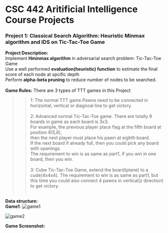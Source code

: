 CSC 442 Aritificial Intelligence Course Projects
===============================

### Project 1: Classical Search Algorithm: Heuristic Minmax algorithm and IDS on Tic-Tac-Toe Game
__Project Description:__</br>
Implement __Hminmax algorithm__ in adversarial search problem: Tic-Tac-Toe Game</br>
Use a well performed __evaluation(heuristic) function__ to estimate the final score of each node at spcific depth</br>
Perform __alpha-beta pruning__ to reduce number of nodes to be searched.</br></br>
__Game Rules:__ There are 3 types of TTT games in this Project</br>
>>1: The normal TTT game.Pawns need to be connected in horizontal, vertical or diagnoal line to get victory.</br></br>
>>2: Advanced normal Tic-Tac-Toe game. There are totally 9 boards in game as each board is 3x3.</br> 
    For example, the previous player place flag at the fifth board at position 8(5,8),</br>
    then the next player must place his pawn at eighth board.</br>
    If the next board if already full, then you could pick any board with openings.</br>
    The requirement to win is as same as part1, if you win in one board, then you win.</br></br>
>>3: Cube Tic-Tac-Toe Game, extend the board(plane) to a cude(4x4x4). 
    The requirement to win is as same as part1, 
    but this time you could also connect 4 pawns in vertical(z direction) to get victory.</br></br>

__Data structure:__</br>
__Game1__: 
![game1](https://github.com/RunhuaGao/CSC-442-AI-Projects/blob/master/Project%201/Game1.png)</br>

![game2](https://github.com/RunhuaGao/CSC-442-AI-Projects/blob/master/Project%201/Game2.png)</br>

__Game Screenshot:__</br></br>
